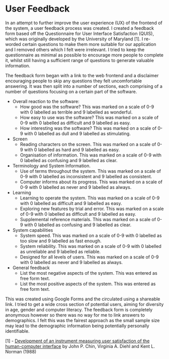 # User Feedback
In an attempt to further improve the user experience (UX) of the frontend of the system, a user feedback process was created. I created a feedback form based off the Questionnaire for User Interface Satisfaction (QUIS), which was originally developed by the University of Maryland [1]. I re-worded certain questions to make them more suitable for our application and I removed others which I felt were irrelevant. I tried to keep the questionnaire as minimal as possible to encourage more people to complete it, whilst still having a sufficient range of questions to generate valuable information.

The feedback form began with a link to the web frontend and a disclaimer encouraging people to skip any questions they felt uncomfortable answering. It was then split into a number of sections, each comprising of a number of questions focusing on a certain part of the software.
* Overall reaction to the software:
  * How good was the software? This was marked on a scale of 0-9 with 0 labelled as terrible and 9 labelled as wonderful.
  * How easy to use was the software? This was marked on a scale of 0-9 with 0 labelled as difficult and 9 labelled as easy.
  * How interesting was the software? This was marked on a scale of 0-9 with 0 labelled as dull and 9 labelled as stimulating.
* Screen
  * Reading characters on the screen. This was marked on a scale of 0-9 with 0 labelled as hard and 9 labelled as easy.
  * Organisation of information. This was marked on a scale of 0-9 with 0 labelled as confusing and 9 labelled as clear.
* Terminology and System Information.
  * Use of terms throughout the system. This was marked on a scale of 0-9 with 0 labelled as inconsistent and 9 labelled as consistent.
  * Computer informs about its progress. This was marked on a scale of 0-9 with 0 labelled as never and 9 labelled as always.
* Learning
  * Learning to operate the system. This was marked on a scale of 0-9 with 0 labelled as difficult and 9 labelled as easy.
  * Exploring new features by trial and error. This was marked on a scale of 0-9 with 0 labelled as difficult and 9 labelled as easy.
  * Supplemental reference materials. This was marked on a scale of 0-9 with 0 labelled as confusing and 9 labelled as clear.
* System capabilities
  * System speed. This was marked on a scale of 0-9 with 0 labelled as too slow and 9 labelled as fast enough.
  * System reliability. This was marked on a scale of 0-9 with 0 labelled as unreliable and 9 labelled as reliable.
  * Designed for all levels of users. This was marked on a scale of 0-9 with 0 labelled as never and 9 labelled as always.
* General feedback
  * List the most negative aspects of the system. This was entered as free form text.
  * List the most positive aspects of the system. This was entered as free form text.

This was created using Google Forms and the circulated using a shareable link. I tried to get a wide cross section of potential users, aiming for diversity in age, gender and computer literacy. The feedback form is completely anonymous however so there was no way for me to link answers to demographics. I felt this was the fairest approach as the small sample size may lead to the demographic information being potentially personally identifiable.


[1] - [Development of an instrument measuring user satisfaction of the human-computer interface](http://delivery.acm.org/10.1145/60000/57203/p213-chin.pdf) by John P. Chin, Virginia A. Diehl and Kent L. Norman (1988)
